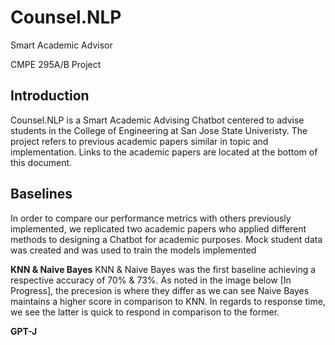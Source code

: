 # Counsel.NLP

Smart Academic Advisor 

CMPE 295A/B Project

## Introduction
Counsel.NLP is a Smart Academic Advising Chatbot centered to advise students in the College of Engineering at San Jose State Univeristy. The project refers to previous academic papers similar in topic and implementation. Links to the academic papers are located at the bottom of this document.

## Baselines
In order to compare our performance metrics with others previously implemented, we replicated two academic papers who applied different methods to designing a Chatbot for academic purposes. Mock student data was created and was used to train the models implemented

**KNN & Naive Bayes**
KNN & Naive Bayes was the first baseline achieving a respective accuracy of 70% & 73%. As noted in the image below [In Progress], the precesion is where they differ as we can see Naive Bayes maintains a higher score in comparison to KNN. In regards to response time, we see the latter is quick to respond in comparison to the former.

**GPT-J**
